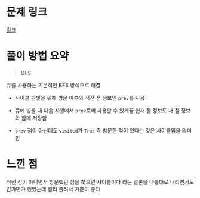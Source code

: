 # 문제 링크
[링크](https://www.acmicpc.net/problem/16929)

# 풀이 방법 요약
> BFS

큐를 사용하는 기본적인 BFS 방식으로 해결
- 사이클 판별을 위해 방문 여부와 직전 점 정보인 `prev`를 사용
- 큐에 넣을 때 다음 시행에서 `prev`로써 사용할 수 있게끔 현재 점 정보도 새 점 정보와 함께 저장함

- `prev` 점이 아닌데도 `visited`가 `True` 즉 방문한 적이 있다는 것은 사이클임을 의미함

# 느낀 점
직전 점이 아니면서 방문했던 점을 찾으면 사이클이다 라는 결론을 나름대로 내리면서도 긴가민가 했었는데 빨리 풀려서 기분이 좋다
